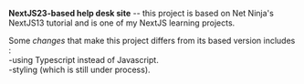 **NextJS23-based help desk site** -- this project is based on Net Ninja's NextJS13 tutorial and is one of my NextJS learning projects.

Some *changes* that make this project differs from its based version includes :  
	-using Typescript instead of Javascript.   
	-styling (which is still under process).    